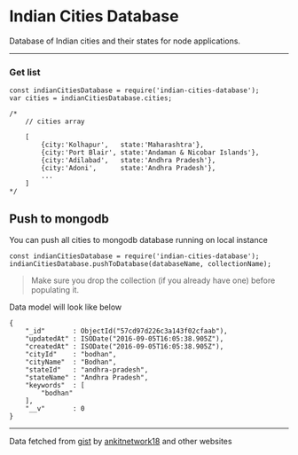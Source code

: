# Indian Cities Database
Database of Indian cities and their states for node applications.

***

### Get list

```
const indianCitiesDatabase = require('indian-cities-database');
var cities = indianCitiesDatabase.cities;

/*
	// cities array

	[
		{city:'Kolhapur', 	state:'Maharashtra'},
		{city:'Port Blair', state:'Andaman & Nicobar Islands'},
		{city:'Adilabad', 	state:'Andhra Pradesh'},
		{city:'Adoni', 		state:'Andhra Pradesh'},
		...
	]
*/
```

## Push to mongodb

You can push all cities to mongodb database running on local instance

```
const indianCitiesDatabase = require('indian-cities-database');
indianCitiesDatabase.pushToDatabase(databaseName, collectionName);
```

> Make sure you drop the collection (if you already have one) before populating it.

Data model will look like below

```
{
	"_id"       : ObjectId("57cd97d226c3a143f02cfaab"),
	"updatedAt" : ISODate("2016-09-05T16:05:38.905Z"),
	"createdAt" : ISODate("2016-09-05T16:05:38.905Z"),
	"cityId"    : "bodhan",
	"cityName"  : "Bodhan",
	"stateId"   : "andhra-pradesh",
	"stateName" : "Andhra Pradesh",
	"keywords"  : [
		"bodhan"
	],
	"__v"       : 0
}

```
***

Data fetched from [gist](https://gist.github.com/ankitnetwork18/4509792) by [ankitnetwork18](https://github.com/ankitnetwork18) and other websites